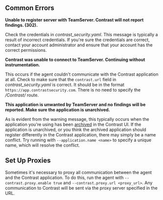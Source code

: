 <!--
title: "Troubleshooting Connectivity to the Contrast application"
description: "Notes on Contrast compatibility with other agents"
tags: "node agent appdynamics newrelic compatibility connectivity"
-->

## Common Errors

**Unable to register server with TeamServer. Contrast will not report findings. (302).**

Check the credentials in *contrast_security.yaml*. This message is typically a result of incorrect credentials. If you're sure the credentials are correct, contact your account administrator and ensure that your account has the correct permissions.

**Contrast was unable to connect to TeamServer. Continuing without instrumentation.**

This occurs if the agent couldn't communicate with the Contrast application at all. Check to make sure that the `contrast.url` field in *contrast_security.yaml* is correct. It should be in the format `https://app.contrastsecurity.com`. There is no need to specify the */Contrast/* route.

**This application is unwanted by TeamServer and no findings will be reported. Make sure the application is unarchived.**

As is evident from the warning message, this typically occurs when the application you're using has been [archived](user-appsmanage.html#overview) in the Contrast UI. If the application is unarchived, or you think the archived application should register differently in the Contrast application, there may simply be a name conflict. Try running with `--application.name <name>` to specify a unique name, which will resolve the conflict.

## Set Up Proxies

Sometimes it's necessary to proxy all communication between the agent and the Contrast application. To do this, run the agent with `--contrast.proxy.enable true` and `--contrast.proxy.url <proxy_url>`. Any communication to Contrast will be sent via the proxy server specified in the URL.
